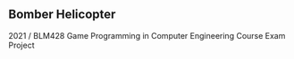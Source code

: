Bomber Helicopter
---------------------
2021 / BLM428 Game Programming in Computer Engineering Course Exam Project
